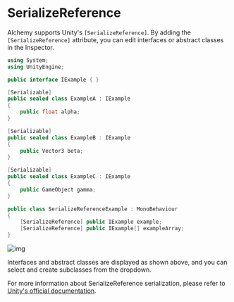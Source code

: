 # SerializeReference

Alchemy supports Unity's `[SerializeReference]`. By adding the `[SerializeReference]` attribute, you can edit interfaces or abstract classes in the Inspector.

```cs
using System;
using UnityEngine;

public interface IExample { }

[Serializable]
public sealed class ExampleA : IExample
{
    public float alpha;
}

[Serializable]
public sealed class ExampleB : IExample
{
    public Vector3 beta;
}

[Serializable]
public sealed class ExampleC : IExample
{
    public GameObject gamma;
}

public class SerializeReferenceExample : MonoBehaviour
{
    [SerializeReference] public IExample example;
    [SerializeReference] public IExample[] exampleArray;
}
```

![img](../../images/img-serialize-reference.png)

Interfaces and abstract classes are displayed as shown above, and you can select and create subclasses from the dropdown.

For more information about SerializeReference serialization, please refer to [Unity's official documentation](https://docs.unity3d.com/6000.1/Documentation/ScriptReference/SerializeReference.html).
